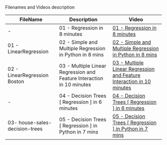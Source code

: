 Filenames and Videos description 

|  FileName  |  Description | Video    |                  
|---|---|---|                       
| -  |   01 - Regression in 8 minutes        | [01 - Regression in 8 minutes](https://youtu.be/Dg1X2o0RppY)                    
| 01 - LinearRegression  |   02 - Simple and Multiple Regression in Python in 8 mins        | [02 - Simple and Multiple Regression in Python in 8 mins](https://youtu.be/X6A_cufSZ0I)           
| 02 - LinearRegression Boston |   03 - Multiple Linear Regression and Feature Interaction in 10 minutes   | [03 - Multiple Linear Regression and Feature Interaction in 10 minutes](https://youtu.be/sCIg5Y5zoa0)       
| - |   04 - Decision Trees [ Regression ] in 6 minutes  | [04 - Decision Trees [ Regression ] in 6 minutes](https://youtu.be/btng0BhiS6E)        
| 03- house-sales-decision-trees |   05  - Decision Trees [ Regression ] in Python in 7 mins   | [05  - Decision Trees [ Regression ] in Python in 7 mins](https://youtu.be/qOHSbDHRVJM)        
